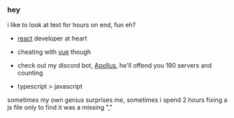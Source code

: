 ### hey

i like to look at text for hours on end, fun eh?

- [react](https://reactjs.org/) developer at heart
- cheating with [vue](https://vuejs.org/) though

- check out my discord bot, [Apollus](https://discord.com/oauth2/authorize?client_id=880104428676468798&scope=bot&permissions=36817920), he'll offend you
190 servers and counting

- typescript > javascript

sometimes my own genius surprises me, sometimes i spend 2 hours fixing a js file only to find it was a missing ","
